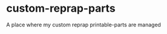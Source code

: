 custom-reprap-parts
===================

A place where my custom reprap printable-parts are managed

